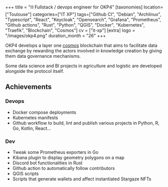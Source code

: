 +++
title = "⛓️ Fullstack / devops engineer for OKP4"
[taxonomies]
location=["Toulouse"]
categories=["IT XP"]
tags=["Github CI", "Debian", "Archlinux", "Typescript", "React", "Keycloak", "Opensearch", "Grafana", "Prometheus", "Github actions", "Rust", "Python", "QGIS", "Docker", "Kubernetes", "Traefik", "Blockchain", "Cosmos"]
cv = ["it-xp"]
[extra]
logo = "/images/okp4.png"
duration_month = "26"
+++

OKP4 develops a layer one [cosmos](https://github.com/cosmos/cosmos-sdk) blockchain that aims to facilitate data exchange by rewarding the actors involved in knowledge creation by giving them data governance mechanisms.

<!-- more -->

Some data science and BI projects in agriculture and logistic are developed alongside the protocol itself.

## Achievements

### Devops

- Docker compose deployments
- Kubernetes manifests
- Github workflow to build, lint and publish various projects in Python, R, Go, Kotlin, React...

### Dev

- Tweak some Prometheus exporters in Go
- Kibana plugin to display geometry polygons on a map
- Discord bot functionalities in Rust
- Github action to automatically follow contributors
- QGIS scripts
- Scripts that generate wallets and affect instantiated Stargaze NFTs
